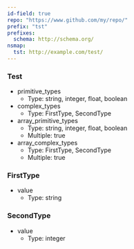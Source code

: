 ```yaml
---
id-field: true
repo: "https://www.github.com/my/repo/"
prefix: "tst"
prefixes:
  schema: http://schema.org/
nsmap:
  tst: http://example.com/test/
---
```


### Test

- primitive_types
  - Type: string, integer, float, boolean
- complex_types
  - Type: FirstType, SecondType
- array_primitive_types
  - Type: string, integer, float, boolean
  - Multiple: true
- array_complex_types
  - Type: FirstType, SecondType
  - Multiple: true

### FirstType

- value
  - Type: string

### SecondType

- value
  - Type: integer
